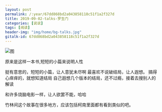 ```yaml
---
layout: post
permalink: /:year/67dd868bd2a043858118c51f1a2f327d
title: 2019-09-02-talks-罗生门
categories: [说说]
tags: [阅读]
header-img: "img/home/bg-talks.jpg"
gitalk-id: 67dd868bd2a043858118c51f1a2f327d
---
```


![图](http://image.linxingyang.net/image/T-talks/image/2019/books/lsm.png)

原来是这样一本书,短短的小篇来说明人性


挺有意思的，短短的小篇，让人意犹未尽啊
最喜欢不说破结局，让人遐想。
搞得心痒痒的，就想知道结局
自己遐想几个版本的结局，还不过瘾，接着去搜别人的解读

和许多烧脑电影一样，让人欲罢不能，哈哈

竹林间这个故事在很多地方，应该包括柯南里面都有看到类似的吧。

